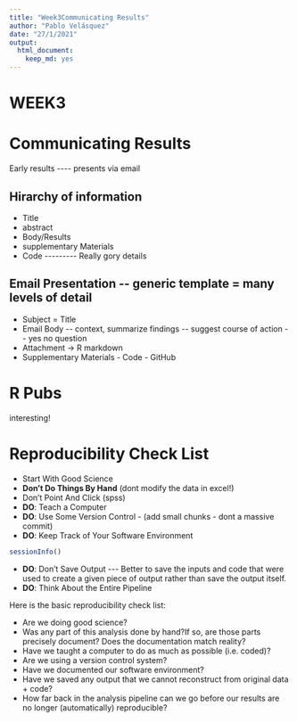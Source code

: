 ```yaml
---
title: "Week3Communicating Results"
author: "Pablo Velásquez"
date: "27/1/2021"
output: 
  html_document: 
    keep_md: yes
---
```

**WEEK3**
==============
**Communicating Results**
======================

Early results ---- presents via email 

## Hirarchy of information 

* Title
* abstract
* Body/Results
* supplementary Materials
* Code --------- Really gory details

## Email Presentation -- generic template = many levels of detail

* Subject = Title
* Email Body  -- context, summarize findings -- suggest course of  action -- yes no question 
* Attachment -> R markdown
* Supplementary Materials -  Code - GitHub



**R Pubs**
======================

interesting!

**Reproducibility Check List**
=============================


* Start With Good Science
* **Don’t Do Things By Hand** (dont modify the data in excel!)
* Don’t Point And Click (spss)
* **DO**: Teach a Computer
* **DO**: Use Some Version Control - (add small chunks - dont a massive commit)
* **DO**: Keep Track of Your Software Environment

```r
sessionInfo()
```
* **DO**: Don’t Save Output --- Better to save the inputs and code that were used to create a given piece of output rather than save the output itself.
* **DO**: Think About the Entire Pipeline



Here is the basic reproducibility check list:     
* Are we doing good science?      
* Was any part of this analysis done by hand?If so, are those parts precisely document? Does the documentation match reality?    
* Have we taught a computer to do as much as possible (i.e. coded)?  
* Are we using a version control system?   
* Have we documented our software environment?   
* Have we saved any output that we cannot reconstruct from original data + code?    
* How far back in the analysis pipeline can we go before our results are no longer (automatically) reproducible?  











